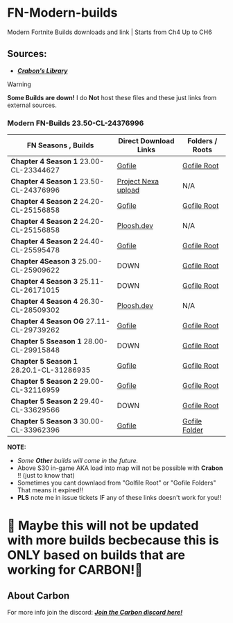 # FN-Modern-builds
Modern Fortnite Builds downloads  and link | Starts from Ch4 Up to CH6


## Sources:
- [***Crabon's Library***](https://builds.cbn.lol/builds)

>[!Warning]
> **Some Builds are down!** I do **Not** host these files and these just links from external sources.


### Modern FN-Builds 23.50-CL-24376996

| FN Seasons , Builds | Direct Download Links | Folders / Roots | 
|-------|---------------|---------------|
| **Chapter 4 Season 1** 23.00-CL-23344627 | [Gofile](https://cold-na-phx-4.gofile.io/download/web/485d3737-abc6-451e-b689-03c58f31ca0c/23.00-CL-23344627.7z) | [Gofile Root](https://gofile.io/d/cw0eee)
| **Chapter 4 Season 1** 23.50-CL-24376996 | [Project Nexa upload](https://titanac.xyz/23.50.rar)| N/A |
| **Chapter 4 Season 2** 24.20-CL-25156858 | [Gofile](https://store10.gofile.io/download/web/0390fe8d-f51c-4e5e-9699-05b3319d8562/24.20-CL-25156858.zip) | [Gofile Root](https://gofile.io/d/cw0eee)
| **Chapter 4 Season 2** 24.20-CL-25156858 | [Ploosh.dev](https://r2.ploosh.dev/24.20.zip) | N/A
| **Chapter 4 Season 2** 24.40-CL-25595478 | [Gofile](https://store4.gofile.io/download/web/1944b17a-2576-434b-aa93-72fc7a19c4b5/24.40-CL-25595478.zip) | [Gofile Root](https://gofile.io/d/cw0eee)
| **Chapter 4Season 3** 25.00-CL-25909622 | DOWN | [Gofile Root](https://gofile.io/d/cw0eee)
| **Chapter 4 Season 3** 25.11-CL-26171015 | DOWN | [Gofile Root](https://gofile.io/d/cw0eee)
| **Chapter 4 Season 4** 26.30-CL-28509302 | [Ploosh.dev](https://r2.ploosh.dev/26.30.zip) | N/A
| **Chapter 4 Season OG** 27.11-CL-29739262 | [Gofile](https://cold-na-phx-7.gofile.io/download/web/eae4286d-7be6-4ec7-a4b4-34a87bd26826/27.11-CL-29739262.7z) | [Gofile Root](https://gofile.io/d/cw0eee)
| **Chapter 5 Sseason 1** 28.00-CL-29915848 | DOWN | [Gofile Root](https://gofile.io/d/cw0eee)
| **Chapter 5 Season 1** 28.20.1-CL-31286935 | [Gofile](https://cold4.gofile.io/download/web/3b372482-5a4d-4102-a153-c4e29faa5626/c5s1.zip) | [Gofile Root](https://gofile.io/d/cw0eee)
| **Chapter 5 Season 2** 29.00-CL-32116959 | [Gofile](https://cold7.gofile.io/download/web/4f6fd32e-9eff-4c66-9b2d-02f1273fdf78/29.00-CL-32116959.7z) | [Gofile Root](https://gofile.io/d/cw0eee)
| **Chapter 5 Season 2** 29.40-CL-33629566 | DOWN | [Gofile Root](https://gofile.io/d/cw0eee)
| **Chapter 5 Season 3** 30.00-CL-33962396 | [Gofile](https://store1.gofile.io/download/web/ffa037a2-b070-4941-875b-6158b5b131fa/%2B%2BFortnite%2BRelease-30.00-CL-33962396.rar) | [Gofile Folder](https://gofile.io/d/ZjRYts)



**NOTE:**
- *Some **Other** builds will come in the future.*
- Above S30  in-game AKA load into map will not be possible with **Crabon** !! (just to know that)
- Sometimes you cant downlaod from "Golfile Root" or "Gofile Folders" That means it expired!!
- **PLS** note me in issue tickets IF any of these links doesn't work for you!!

# 🚧 Maybe this will not be updated with more builds becbecause this is ONLY based on builds that are working for CARBON!🚧

## About Carbon
For more info join the discord: [***Join the Carbon discord here!***](https://discord.gg/SvHNxmYCeD)
